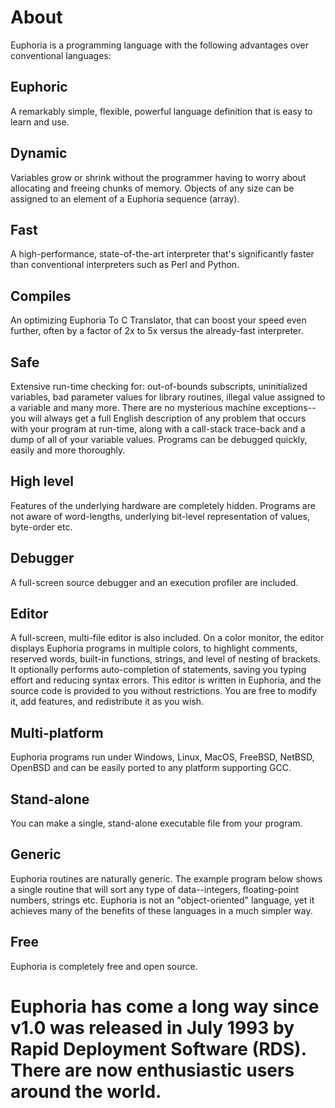 # About

Euphoria is a programming language with the following advantages over conventional languages:

## Euphoric

A remarkably simple, flexible, powerful language definition that is easy to learn and use.

## Dynamic

Variables grow or shrink without the programmer having to worry about allocating and freeing chunks of memory. Objects of any size can be assigned to an element of a Euphoria sequence (array).

## Fast

A high-performance, state-of-the-art interpreter that's significantly faster than conventional interpreters such as Perl and Python.

## Compiles

An optimizing Euphoria To C Translator, that can boost your speed even further, often by a factor of 2x to 5x versus the already-fast interpreter.

## Safe

Extensive run-time checking for: out-of-bounds subscripts, uninitialized variables, bad parameter values for library routines, illegal value assigned to a variable and many more. There are no mysterious machine exceptions--you will always get a full English description of any problem that occurs with your program at run-time, along with a call-stack trace-back and a dump of all of your variable values. Programs can be debugged quickly, easily and more thoroughly.

## High level

Features of the underlying hardware are completely hidden. Programs are not aware of word-lengths, underlying bit-level representation of values, byte-order etc.

## Debugger

A full-screen source debugger and an execution profiler are included.

## Editor

A full-screen, multi-file editor is also included. On a color monitor, the editor displays Euphoria programs in multiple colors, to highlight comments, reserved words, built-in functions, strings, and level of nesting of brackets. It optionally performs auto-completion of statements, saving you typing effort and reducing syntax errors. This editor is written in Euphoria, and the source code is provided to you without restrictions. You are free to modify it, add features, and redistribute it as you wish.

## Multi-platform

Euphoria programs run under Windows, Linux, MacOS, FreeBSD, NetBSD, OpenBSD and can be easily ported to any platform supporting GCC.

## Stand-alone

You can make a single, stand-alone executable file from your program.

## Generic

Euphoria routines are naturally generic. The example program below shows a single routine that will sort any type of data--integers, floating-point numbers, strings etc. Euphoria is not an "object-oriented" language, yet it achieves many of the benefits of these languages in a much simpler way.

## Free

Euphoria is completely free and open source. 

# Euphoria has come a long way since v1.0 was released in July 1993 by Rapid Deployment Software (RDS). There are now enthusiastic users around the world.